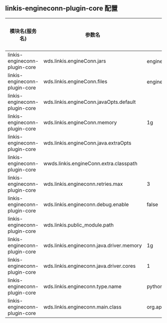 ## linkis-engineconn-plugin-core 配置

| 模块名(服务名) | 参数名 | 默认值 | 描述 | 是否引用|
| -------- | -------- | ----- |----- |  -----   |
|linkis-engineconn-plugin-core|wds.linkis.engineConn.jars|engineConn额外的Jars|engineConn.jars|
|linkis-engineconn-plugin-core|wds.linkis.engineConn.files |engineConn额外的配置文件 |engineConn.files |
|linkis-engineconn-plugin-core|wds.linkis.engineConn.javaOpts.default| |javaOpts.default|
|linkis-engineconn-plugin-core|wds.linkis.engineConn.memory|  1g |engineConn.memory|
|linkis-engineconn-plugin-core|wds.linkis.engineConn.java.extraOpts|  |java.extraOpts|
|linkis-engineconn-plugin-core|wwds.linkis.engineConn.extra.classpath|  |extra.classpath |
|linkis-engineconn-plugin-core|wds.linkis.engineconn.retries.max|3| retries.max|
|linkis-engineconn-plugin-core|wds.linkis.engineconn.debug.enable|  false |debug.enable|
|linkis-engineconn-plugin-core|wds.linkis.public_module.path| |public_module.path |
|linkis-engineconn-plugin-core|wds.linkis.engineconn.java.driver.memory|1g| driver.memory|
|linkis-engineconn-plugin-core|wds.linkis.engineconn.java.driver.cores|  1 |debug.enable|
|linkis-engineconn-plugin-core|wds.linkis.engineconn.type.name| python |engineconn.type.name|
|linkis-engineconn-plugin-core|wds.linkis.engineconn.main.class| org.apache.linkis.engineconn.launch.EngineConnServer |engineconn.main.class|
